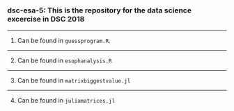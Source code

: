 ### dsc-esa-5: This is the repository for the data science excercise in DSC 2018

---

1) Can be found in `guessprogram.R`.

---

2) Can be found in `esophanalysis.R` 

---

3) Can be found in `matrixbiggestvalue.jl`

---

4) Can be found in `juliamatrices.jl`
